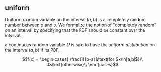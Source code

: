 ## uniform

Uniform random variable on the interval $(a, b)$ is a completely random number between $a$ and $b$. We formalize 
the notion of "completely random" on an interval by specifying that the PDF should be constant over the interval.

a continuous random variable $U$ is said to have the _uniform distribution_ on the interval $(a, b)$ if its PDF,

$$f(x) = \begin{cases}
\frac{1}{b-a}&\text{for $x\in[a,b]$}\\
0&\text{otherwise}\\
\end{cases}$$